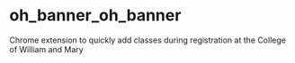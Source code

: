 # oh_banner_oh_banner
Chrome extension to quickly add classes during registration at the College of William and Mary
